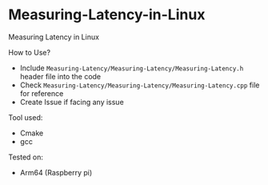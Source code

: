 # Measuring-Latency-in-Linux
Measuring Latency in Linux

How to Use?

- Include `Measuring-Latency/Measuring-Latency/Measuring-Latency.h` header file into the code
- Check `Measuring-Latency/Measuring-Latency/Measuring-Latency.cpp` file for reference
- Create Issue if facing any issue

Tool used:
- Cmake
- gcc

Tested on:
- Arm64 (Raspberry pi)

